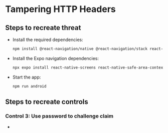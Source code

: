 # Tampering HTTP Headers

## Steps to recreate threat

-   Install the required dependencies:
    ```bash
    npm install @react-navigation/native @react-navigation/stack react-native-screens react-native-safe-area-context @react-native-async-storage/async-storage
    ```
-   Install the Expo navigation dependencies:
    ```bash
    npx expo install react-native-screens react-native-safe-area-context
    ```
-   Start the app:
    ```bash
    npm run android
    ```

## Steps to recreate controls

### Control 3: Use password to challenge claim

-
